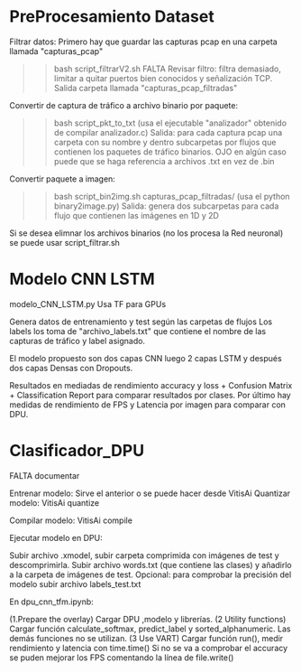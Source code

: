 # PreProcesamiento Dataset

Filtrar datos:
Primero hay que guardar las capturas pcap en una carpeta llamada "capturas_pcap"
>> bash script_filtrarV2.sh
FALTA Revisar filtro: filtra demasiado, limitar a quitar puertos bien conocidos y señalización TCP.
Salida carpeta llamada "capturas_pcap_filtradas"

Convertir de captura de tráfico a archivo binario por paquete:
>> bash script_pkt_to_txt 
(usa el ejecutable "analizador" obtenido de compilar analizador.c)
Salida: para cada captura pcap una carpeta con su nombre y dentro subcarpetas por flujos que contienen los paquetes de tráfico binarios.
OJO en algún caso puede que se haga referencia a archivos .txt en vez de .bin

Convertir paquete a imagen:
>> bash script_bin2img.sh capturas_pcap_filtradas/
(usa el python binary2image.py)
Salida: genera dos subcarpetas para cada flujo que contienen las imágenes en 1D y 2D

Si se desea elimnar los archivos binarios (no los procesa la Red neuronal) se puede usar script_filtrar.sh

# Modelo CNN LSTM
modelo_CNN_LSTM.py
Usa TF para GPUs

Genera datos de entrenamiento y test según las carpetas de flujos
Los labels los toma de "archivo_labels.txt" que contiene el nombre de las capturas de tráfico y label asignado.

El modelo propuesto son dos capas CNN luego 2 capas LSTM y después dos capas Densas con Dropouts.

Resultados en mediadas de rendimiento accuracy y loss + Confusion Matrix + Classification Report para comparar resultados por clases.
Por último hay medidas de rendimiento de FPS y Latencia por imagen para comparar con DPU.

# Clasificador_DPU
FALTA documentar


Entrenar modelo:
Sirve el anterior o se puede hacer desde VitisAi
Quantizar modelo:
VitisAi quantize

Compilar modelo:
VitisAi compile

Ejecutar modelo en DPU:

Subir archivo .xmodel, subir carpeta comprimida con imágenes de test y descomprimirla.
Subir archivo words.txt (que contiene las clases) y añadirlo a la carpeta de imágenes de test.
Opcional: para comprobar la precisión del modelo subir archivo labels_test.txt

En dpu_cnn_tfm.ipynb:

(1.Prepare the overlay) Cargar DPU ,modelo y librerías.
(2 Utility functions) Cargar función calculate_softmax, predict_label y sorted_alphanumeric. Las demás funciones no se utilizan.
(3 Use VART) Cargar función run(), medir rendimiento y latencia con time.time()
  Si no se va a comprobar el accuracy se puden mejorar los FPS comentando la línea de file.write()
  





